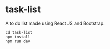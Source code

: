 # task-list
A to do list made using React JS and Bootstrap.

```
cd task-list
npm install
npm run dev
```
